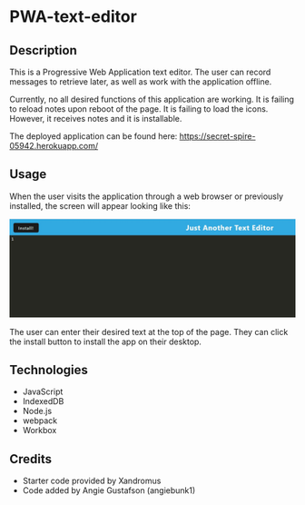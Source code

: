 # PWA-text-editor

## Description

This is a Progressive Web Application text editor. The user can record messages to retrieve later, as well as work with the application offline.

Currently, no all desired functions of this application are working. It is failing to reload notes upon reboot of the page. It is failing to load the icons. However, it receives notes and it is installable.

The deployed application can be found here: https://secret-spire-05942.herokuapp.com/

## Usage

When the user visits the application through a web browser or previously installed, the screen will appear looking like this:

![screenshot](/Screenshot1.jpg)

The user can enter their desired text at the top of the page. They can click the install button to install the app on their desktop.

## Technologies

- JavaScript
- IndexedDB
- Node.js
- webpack
- Workbox

## Credits

-  Starter code provided by Xandromus
-  Code added by Angie Gustafson (angiebunk1)
